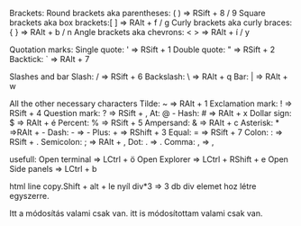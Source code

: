 <!-- @format -->

Brackets:
Round brackets aka parentheses: ( ) => RSift + 8 / 9
Square brackets aka box brackets:[ ] => RAlt + f / g
Curly brackets aka curly braces: { } => RAlt + b / n
Angle brackets aka chevrons: < > => RAlt + í / y  

Quotation marks:
Single quote: ' => RSift + 1
Double quote: " => RSift + 2
Backtick: ` => RAlt + 7

Slashes and bar
Slash: / => RSift + 6
Backslash: \ => RAlt + q
Bar: | => RAlt + w

All the other necessary characters
Tilde: ~ => RAlt + 1
Exclamation mark: ! => RSift + 4
Question mark: ? => RSift + ,
At: @ - Hash: # => RAlt + x
Dollar sign: $ => RAlt + é
Percent: % => RSift + 5
Ampersand: & => RAlt + c
Asterisk: \* =>RAlt + -
Dash: - => -
Plus: + => RShift + 3
Equal: = => RSift + 7
Colon: : => RSift + .
Semicolon: ; => RAlt + ,
Dot: . => .
Comma: , => ,

usefull:
Open terminal => LCtrl + ö
Open Explorer => LCtrl + RShift + e
Open Side panels => LCtrl + b

html line copy.Shift + alt + le nyíl
div*3 => 3 db div elemet hoz létre egyszerre.


Itt a módosítás valami csak van.
itt is módosítottam valami csak van.